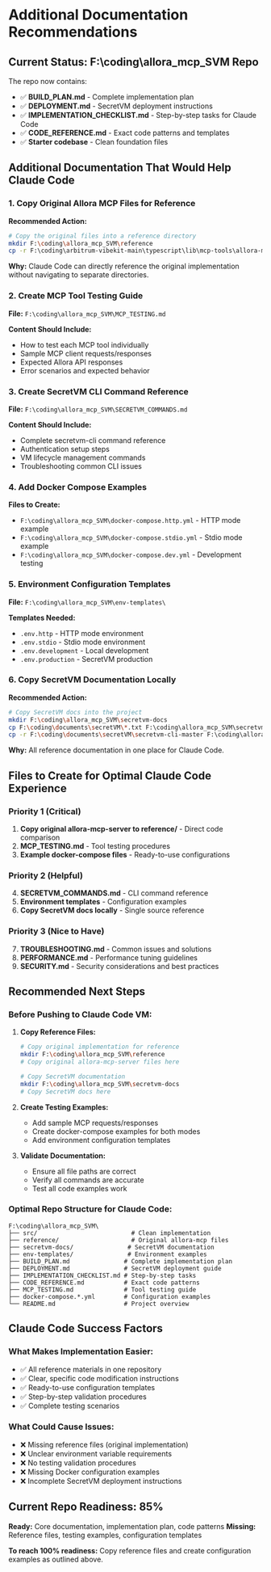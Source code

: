 # Additional Documentation Recommendations

## **Current Status: F:\coding\allora_mcp_SVM Repo**

The repo now contains:
- ✅ **BUILD_PLAN.md** - Complete implementation plan
- ✅ **DEPLOYMENT.md** - SecretVM deployment instructions  
- ✅ **IMPLEMENTATION_CHECKLIST.md** - Step-by-step tasks for Claude Code
- ✅ **CODE_REFERENCE.md** - Exact code patterns and templates
- ✅ **Starter codebase** - Clean foundation files

## **Additional Documentation That Would Help Claude Code**

### **1. Copy Original Allora MCP Files for Reference**

**Recommended Action:**
```bash
# Copy the original files into a reference directory
mkdir F:\coding\allora_mcp_SVM\reference
cp -r F:\coding\arbitrum-vibekit-main\typescript\lib\mcp-tools\allora-mcp-server/* F:\coding\allora_mcp_SVM\reference/
```

**Why:** Claude Code can directly reference the original implementation without navigating to separate directories.

### **2. Create MCP Tool Testing Guide**

**File:** `F:\coding\allora_mcp_SVM\MCP_TESTING.md`

**Content Should Include:**
- How to test each MCP tool individually
- Sample MCP client requests/responses
- Expected Allora API responses
- Error scenarios and expected behavior

### **3. Create SecretVM CLI Command Reference**

**File:** `F:\coding\allora_mcp_SVM\SECRETVM_COMMANDS.md`

**Content Should Include:**
- Complete secretvm-cli command reference
- Authentication setup steps
- VM lifecycle management commands
- Troubleshooting common CLI issues

### **4. Add Docker Compose Examples**

**Files to Create:**
- `F:\coding\allora_mcp_SVM\docker-compose.http.yml` - HTTP mode example
- `F:\coding\allora_mcp_SVM\docker-compose.stdio.yml` - Stdio mode example
- `F:\coding\allora_mcp_SVM\docker-compose.dev.yml` - Development testing

### **5. Environment Configuration Templates**

**File:** `F:\coding\allora_mcp_SVM\env-templates\`

**Templates Needed:**
- `.env.http` - HTTP mode environment
- `.env.stdio` - Stdio mode environment  
- `.env.development` - Local development
- `.env.production` - SecretVM production

### **6. Copy SecretVM Documentation Locally**

**Recommended Action:**
```bash
# Copy SecretVM docs into the project
mkdir F:\coding\allora_mcp_SVM\secretvm-docs
cp F:\coding\documents\secretVM\*.txt F:\coding\allora_mcp_SVM\secretvm-docs/
cp -r F:\coding\documents\secretVM\secretvm-cli-master F:\coding\allora_mcp_SVM\secretvm-docs/
```

**Why:** All reference documentation in one place for Claude Code.

## **Files to Create for Optimal Claude Code Experience**

### **Priority 1 (Critical)**
1. **Copy original allora-mcp-server to reference/** - Direct code comparison
2. **MCP_TESTING.md** - Tool testing procedures
3. **Example docker-compose files** - Ready-to-use configurations

### **Priority 2 (Helpful)**  
4. **SECRETVM_COMMANDS.md** - CLI command reference
5. **Environment templates** - Configuration examples
6. **Copy SecretVM docs locally** - Single source reference

### **Priority 3 (Nice to Have)**
7. **TROUBLESHOOTING.md** - Common issues and solutions
8. **PERFORMANCE.md** - Performance tuning guidelines
9. **SECURITY.md** - Security considerations and best practices

## **Recommended Next Steps**

### **Before Pushing to Claude Code VM:**

1. **Copy Reference Files:**
   ```bash
   # Copy original implementation for reference
   mkdir F:\coding\allora_mcp_SVM\reference
   # Copy original allora-mcp-server files here
   
   # Copy SecretVM documentation
   mkdir F:\coding\allora_mcp_SVM\secretvm-docs  
   # Copy SecretVM docs here
   ```

2. **Create Testing Examples:**
   - Add sample MCP requests/responses
   - Create docker-compose examples for both modes
   - Add environment configuration templates

3. **Validate Documentation:**
   - Ensure all file paths are correct
   - Verify all commands are accurate
   - Test all code examples work

### **Optimal Repo Structure for Claude Code:**
```
F:\coding\allora_mcp_SVM\
├── src/                          # Clean implementation
├── reference/                    # Original allora-mcp files
├── secretvm-docs/               # SecretVM documentation
├── env-templates/               # Environment examples
├── BUILD_PLAN.md               # Complete implementation plan
├── DEPLOYMENT.md               # SecretVM deployment guide  
├── IMPLEMENTATION_CHECKLIST.md # Step-by-step tasks
├── CODE_REFERENCE.md           # Exact code patterns
├── MCP_TESTING.md              # Tool testing guide
├── docker-compose.*.yml        # Configuration examples
└── README.md                   # Project overview
```

## **Claude Code Success Factors**

### **What Makes Implementation Easier:**
- ✅ All reference materials in one repository
- ✅ Clear, specific code modification instructions
- ✅ Ready-to-use configuration templates
- ✅ Step-by-step validation procedures
- ✅ Complete testing scenarios

### **What Could Cause Issues:**
- ❌ Missing reference files (original implementation)
- ❌ Unclear environment variable requirements
- ❌ No testing validation procedures  
- ❌ Missing Docker configuration examples
- ❌ Incomplete SecretVM deployment instructions

## **Current Repo Readiness: 85%**

**Ready:** Core documentation, implementation plan, code patterns
**Missing:** Reference files, testing examples, configuration templates

**To reach 100% readiness:** Copy reference files and create configuration examples as outlined above.
